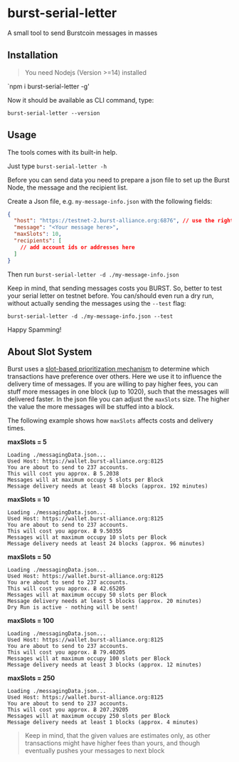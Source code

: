 # burst-serial-letter
A small tool to send Burstcoin messages in masses

## Installation

> You need Nodejs (Version >=14) installed

`npm i burst-serial-letter -g'

Now it should be available as CLI command, type:

`burst-serial-letter --version` 

## Usage 

The tools comes with its built-in help. 

Just type `burst-serial-letter -h`

Before you can send data you need to prepare a json file to set up
the Burst Node, the message and the recipient list.

Create a Json file, e.g. `my-message-info.json` with the following fields:

```json
{
  "host": "https://testnet-2.burst-alliance.org:6876", // use the right host address
  "message": "<Your message here>", 
  "maxSlots": 10,
  "recipients": [
    // add account ids or addresses here
  ]
}
```

Then run `burst-serial-letter -d ./my-message-info.json`

Keep in mind, that sending messages costs you BURST. 
So, better to test your serial letter on testnet before. 
You can/should even run a dry run, without actually sending the messages using the `--test` flag:

`burst-serial-letter -d ./my-message-info.json --test`

Happy Spamming!

## About Slot System

Burst uses a [slot-based prioritization mechanism](https://burstwiki.org/en/slot-based-transaction-fees/#slots) to determine which transactions have preference over others.
Here we use it to influence the delivery time of messages. If you are willing to pay higher fees, you can stuff more messages in one block (up to 1020), such that the messages will delivered faster.
In the json file you can adjust the `maxSlots` size. The higher the value the more messages will be stuffed into a block.

The following example shows how `maxSlots` affects costs and delivery times. 

__maxSlots = 5__
```
Loading ./messagingData.json...
Used Host: https://wallet.burst-alliance.org:8125
You are about to send to 237 accounts.
This will cost you approx. Ƀ 5.2038
Messages will at maximum occupy 5 slots per Block
Message delivery needs at least 48 blocks (approx. 192 minutes)
```

__maxSlots = 10__
```
Loading ./messagingData.json...
Used Host: https://wallet.burst-alliance.org:8125
You are about to send to 237 accounts.
This will cost you approx. Ƀ 9.50355
Messages will at maximum occupy 10 slots per Block
Message delivery needs at least 24 blocks (approx. 96 minutes)
```

__maxSlots = 50__
```
Loading ./messagingData.json...
Used Host: https://wallet.burst-alliance.org:8125
You are about to send to 237 accounts.
This will cost you approx. Ƀ 42.65205
Messages will at maximum occupy 50 slots per Block
Message delivery needs at least 5 blocks (approx. 20 minutes)
Dry Run is active - nothing will be sent!
```

__maxSlots = 100__
```
Loading ./messagingData.json...
Used Host: https://wallet.burst-alliance.org:8125
You are about to send to 237 accounts.
This will cost you approx. Ƀ 79.40205
Messages will at maximum occupy 100 slots per Block
Message delivery needs at least 3 blocks (approx. 12 minutes)
```

__maxSlots = 250__
```
Loading ./messagingData.json...
Used Host: https://wallet.burst-alliance.org:8125
You are about to send to 237 accounts.
This will cost you approx. Ƀ 207.29205
Messages will at maximum occupy 250 slots per Block
Message delivery needs at least 1 blocks (approx. 4 minutes)
```


   
> Keep in mind, that the given values are estimates only, as other transactions might have higher fees than yours, and though eventually pushes your messages to next block 
